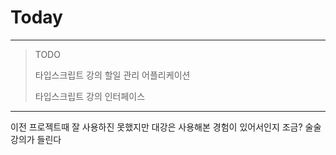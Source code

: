 # Today
----
>TODO
>
> 타입스크립트 강의 할일 관리 어플리케이션
> 
> 타입스크립트 강의 인터페이스


---
이전 프로젝트때 잘 사용하진 못했지만 대강은 사용해본 경험이 있어서인지 조금? 술술 강의가 들린다 
